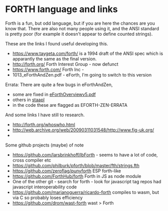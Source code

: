 # FORTH language and links

Forth is a fun, but odd language, but if you are here the chances are you know that. 
There are also not many people using it, and the ANSI standard is pretty poor 
(for example it doesn't appear to define counted strings).

These are the links I found useful developing this. 
* https://www.taygeta.com/forth/ is a 1994 draft of the ANSI spec which is apparantly 
the same as the final version.
* http://forth.org/ Forth Interest Group - now defunct 
* https://www.forth.com/ Forth Inc - 
* 1013_eForthAndZen.pdf - eForth, I'm going to switch to this version

Errata: There are quite a few bugs in eForthAndZen, 
* some are fixed in [eForthOverviewv5.pdf](http://www.exemark.com/FORTH/eForthOverviewv5.pdf)
* others in [staapl](http://planet.racket-lang.org/package-source/zwizwa/staapl.plt/1/9/mcf/eforth/eforth.f)
* in the code these are flagged as EFORTH-ZEN-ERRATA

And some links I have still to research.

* http://forth.org/whoswho.html
* http://web.archive.org/web/20090311031548/http://www.fig-uk.org/
* 

Some github projects (maybe) of note
* https://github.com/larsbrinkhoff/lbForth - seems to have a lot of code, cross compiler etc
* https://github.com/philburk/pforth/blob/master/fth/strings.fth
* https://github.com/zeroflag/punyforth ESP forth-like
* https://github.com/ForthHub/forth Forth in JS as node module
* One of the other git - search for forth - look for javascript tag repos had javascript interoperability code
* https://github.com/marianoguerra/ricardo-forth compiles to wasm, but via C so probably loses efficiency
* https://github.com/drom/wast-forth wast > Forth 
